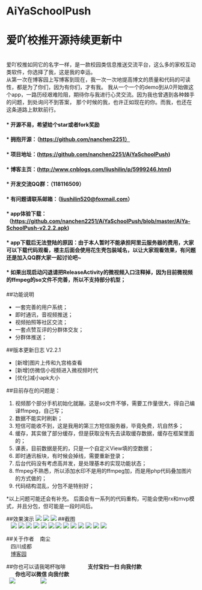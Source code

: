 # AiYaSchoolPush
# 爱吖校推开源持续更新中
<br>
   爱吖校推如同它的名字一样，是一款校园类信息推送交流平台，这么多的家校互动类软件，你选择了我，这是我的幸运。<br>
从第一次在博客园上写博客到现在，我一次一次地提高博文的质量和代码的可读性，都是为了你们，因为有你们，才有我。
    我从一个一个的demo到从0开始做这个app，一路历经艰难险阻，期待你与我进行心灵交流。因为我也曾遇到各种棘手的问题，到处询问不到答案，
    那个时候的我，也许正如现在的你。而我，也还在这条道路上默默前行。
    
#### * 开源不易，希望给个star或者fork奖励
#### * 拥抱开源：（https://github.com/nanchen2251）
#### * 项目地址：(https://github.com/nanchen2251/AiYaSchoolPush)
#### * 博客主页：(http://www.cnblogs.com/liushilin/p/5999246.html)
#### * 开发交流QQ群：（118116509）
#### * 有问题请联系邮箱：（liushilin520@foxmail.com）
#### * app体验下载：（https://github.com/nanchen2251/AiYaSchoolPush/blob/master/AiYa-SchoolPush-v2.2.2.apk)
#### * app下载后无法登陆的原因：由于本人暂时不能承担阿里云服务器的费用，大家可以下载代码观看，楼主后面会使用花生壳包装域名，以让大家观看效果，有问题还是加入QQ群大家一起讨论吧~
#### * 如果出现启动闪退请把ReleaseActivity的微视频入口注释掉，因为目前微视频的ffmpeg的so文件不完善，所以不支持部分机型；
##功能说明
- 一套完善的用户系统；
- 即时通讯，音视频推送；
- 视频拍照等社区交流；
- 一套点赞互评的分群体交友；
- 分群体推送；

##版本更新日志
V2.2.1<br>
 * [新增]图片上传和九宫格查看
 * [新增]仿微信小视频进入微视频时代
 * [优化]减小apk大小
 
##目前存在的问题是：
1. 视频那个部分手机初始化就蹦，这是so文件不够，需要工作量很大，得自己编译ffmpeg，自己写；
2. 数据不能实时刷新；
3. 短信可能收不到，这是我用的第三方短信服务器，毕竟免费，坑自然多；
4. 缓存，其实做了部分缓存，但是获取没有先去读取缓存数据，缓存在框架里面的；
5. 课表，目前数据是死的，只是一个自定义View填的空数据；
6. 即时通讯板块，有时候会掉线，需要重新登录；
7. 后台代码没有考虑高并发，是处理基本的实现功能状态；
8. ffmpeg不熟悉，所以添加水印不是用的ffmpeg加，而是用php代码叠加图片的方式做的；
9. 代码结构混乱，分包不是特别好；


*以上问题可能还会有补充。
后面会有一系列的代码重构，可能会使用rx和mvp模式，并且分包，但可能是一段时间后。 

##效果演示
![](https://github.com/nanchen2251/AiYaSchoolPush/blob/master/photo/GIF.gif)
![](https://github.com/nanchen2251/AiYaSchoolPush/blob/master/photo/GIF2.gif)
![](https://github.com/nanchen2251/AiYaSchoolPush/blob/master/photo/GIF3.gif)
##截图<br>
    ![](https://github.com/nanchen2251/AiYaSchoolPush/blob/master/photo/screen1.jpg) 
    ![](https://github.com/nanchen2251/AiYaSchoolPush/blob/master/photo/screen2.jpg) 
    ![](https://github.com/nanchen2251/AiYaSchoolPush/blob/master/photo/screen3.jpg) 
    ![](https://github.com/nanchen2251/AiYaSchoolPush/blob/master/photo/screen4.jpg) 
    ![](https://github.com/nanchen2251/AiYaSchoolPush/blob/master/photo/screen5.jpg) 
    ![](https://github.com/nanchen2251/AiYaSchoolPush/blob/master/photo/screen6.jpg) 
    ![](https://github.com/nanchen2251/AiYaSchoolPush/blob/master/photo/screen7.jpg) 
    ![](https://github.com/nanchen2251/AiYaSchoolPush/blob/master/photo/screen8.jpg) 
    ![](https://github.com/nanchen2251/AiYaSchoolPush/blob/master/photo/screen9.jpg) 
    ![](https://github.com/nanchen2251/AiYaSchoolPush/blob/master/photo/screen10.jpg) 
    ![](https://github.com/nanchen2251/AiYaSchoolPush/blob/master/photo/screen11.jpg) 
    ![](https://github.com/nanchen2251/AiYaSchoolPush/blob/master/photo/screen12.jpg) 
    ![](https://github.com/nanchen2251/AiYaSchoolPush/blob/master/photo/screen13.jpg) 
    
##关于作者
    南尘<br>
    四川成都<br>
    [博客园](http://www.cnblogs.com/liushilin/)
    
##你也可以请我喝杯咖啡
               **支付宝扫一扫 向我付款**                                             **你也可以微信 向我付款**<br>
   ![](https://github.com/nanchen2251/AiYaSchoolPush/blob/master/photo/apay.png) 
                  ![](https://github.com/nanchen2251/AiYaSchoolPush/blob/master/photo/wxpay.png)
